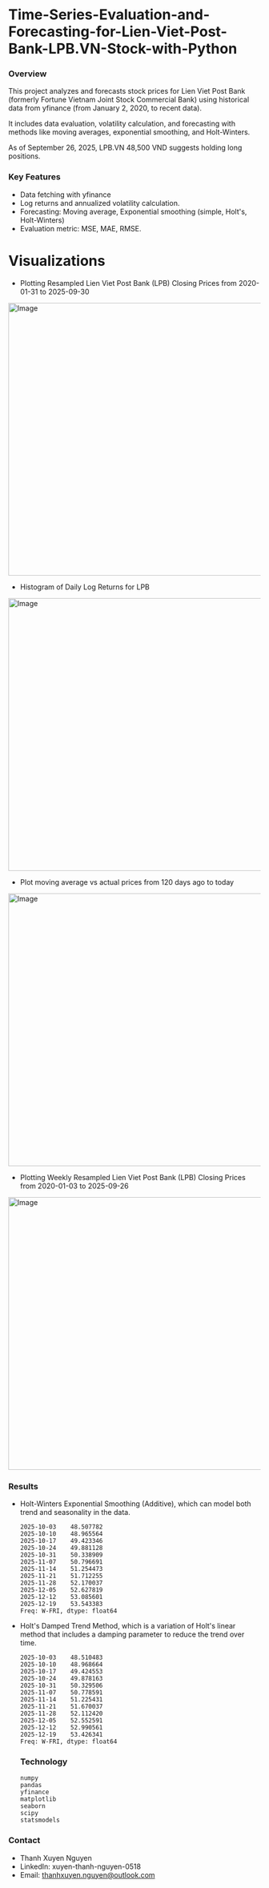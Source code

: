 # Time-Series-Evaluation-and-Forecasting-for-Lien-Viet-Post-Bank-LPB.VN-Stock-with-Python

### Overview
This project analyzes and forecasts stock prices for Lien Viet Post Bank (formerly Fortune Vietnam Joint Stock Commercial Bank) using historical data from yfinance (from January 2, 2020, to recent data). 

It includes data evaluation, volatility calculation, and forecasting with methods like moving averages, exponential smoothing, and Holt-Winters.

As of September 26, 2025, LPB.VN 48,500 VND suggests holding long positions.
### Key Features

- Data fetching with yfinance
- Log returns and annualized volatility calculation.
- Forecasting: Moving average, Exponential smoothing (simple, Holt's, Holt-Winters)
- Evaluation metric: MSE, MAE, RMSE.

# Visualizations
- Plotting Resampled Lien Viet Post Bank (LPB) Closing Prices from 2020-01-31 to 2025-09-30

<img width="1033" height="545" alt="Image" src="https://github.com/user-attachments/assets/20b9c047-8b73-4b95-9b58-2e150adbe47f" />

- Histogram of Daily Log Returns for LPB

 <img width="997" height="545" alt="Image" src="https://github.com/user-attachments/assets/c65096eb-c540-4bcf-ad63-8d28f499ef26" /> 

 - Plot moving average vs actual prices from 120 days ago to today

<img width="1021" height="545" alt="Image" src="https://github.com/user-attachments/assets/dcb1c782-12f4-4440-a48a-a0c741ad0b77" />

- Plotting Weekly Resampled Lien Viet Post Bank (LPB) Closing Prices from 2020-01-03 to 2025-09-26

<img width="1011" height="545" alt="Image" src="https://github.com/user-attachments/assets/d10a9bae-f969-4fc8-a0b8-25c88a54bbb2" />

### Results
- Holt-Winters Exponential Smoothing (Additive), which can model both trend and seasonality in the data.

      2025-10-03    48.507782
      2025-10-10    48.965564
      2025-10-17    49.423346
      2025-10-24    49.881128
      2025-10-31    50.338909
      2025-11-07    50.796691
      2025-11-14    51.254473
      2025-11-21    51.712255
      2025-11-28    52.170037
      2025-12-05    52.627819
      2025-12-12    53.085601
      2025-12-19    53.543383
      Freq: W-FRI, dtype: float64

- Holt's Damped Trend Method, which is a variation of Holt's linear method that includes a damping parameter to reduce the trend over time.

      2025-10-03    48.510483
      2025-10-10    48.968664
      2025-10-17    49.424553
      2025-10-24    49.878163
      2025-10-31    50.329506
      2025-11-07    50.778591
      2025-11-14    51.225431
      2025-11-21    51.670037
      2025-11-28    52.112420
      2025-12-05    52.552591
      2025-12-12    52.990561
      2025-12-19    53.426341
      Freq: W-FRI, dtype: float64

  ### Technology
      numpy
      pandas
      yfinance
      matplotlib
      seaborn
      scipy
      statsmodels

### Contact
- Thanh Xuyen Nguyen
- LinkedIn: xuyen-thanh-nguyen-0518
- Email: thanhxuyen.nguyen@outlook.com
